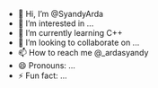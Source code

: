 - 👋 Hi, I’m @SyandyArda
- 👀 I’m interested in ...
- 🌱 I’m currently learning C++
- 💞️ I’m looking to collaborate on ...
- 📫 How to reach me @_ardasyandy
- 😄 Pronouns: ...
- ⚡ Fun fact: ...

<!---
SyandyArda/SyandyArda is a ✨ special ✨ repository because its `README.md` (this file) appears on your GitHub profile.
You can click the Preview link to take a look at your changes.
--->
